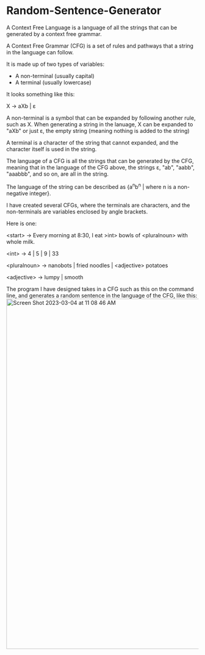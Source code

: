 # Random-Sentence-Generator

A Context Free Language is a language of all the strings that can be generated by a context free grammar.

A Context Free Grammar (CFG) is a set of rules and pathways that a string in the language can follow.

It is made up of two types of variables:
* A non-terminal (usually capital)
* A terminal (usually lowercase)

It looks something like this:

X -> aXb | ɛ

A non-terminal is a symbol that can be expanded by following another rule, such as X. When generating a string in the lanuage, X can be expanded to "aXb" or just ɛ, the empty string (meaning nothing is added to the string)

A terminal is a character of the string that cannot expanded, and the character itself is used in the string.

The language of a CFG is all the strings that can be generated by the CFG, meaning that in the language of the CFG above, the strings ɛ, "ab", "aabb", "aaabbb", and so on, are all in the string.

The language of the string can be described as {a<sup>n</sup>b<sup>n</sup> | where n is a non-negative integer}.

I have created several CFGs, where the terminals are characters, and the non-terminals are variables enclosed by angle brackets.

Here is one:

  &lt;start&gt; -> Every morning at 8:30, I eat &gt;int&gt; bowls of &lt;pluralnoun&gt; with whole milk.

  &lt;int&gt; -> 4 | 5 | 9 | 33

  &lt;pluralnoun&gt; -> nanobots | fried noodles | &lt;adjective&gt; potatoes

  &lt;adjective&gt; -> lumpy | smooth
  
The program I have designed takes in a CFG such as this on the command line, and generates a random sentence in the language of the CFG, like this:
<img width="919" alt="Screen Shot 2023-03-04 at 11 08 46 AM" src="https://user-images.githubusercontent.com/76747943/222916663-62337267-9655-484b-bddc-3649d6a26172.png">

